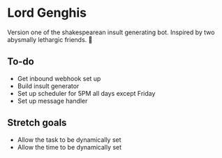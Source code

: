 # Lord Genghis

Version one of the shakespearean insult generating bot. Inspired by two abysmally lethargic friends. 👋

## To-do

- Get inbound webhook set up 
- Build insult generator
- Set up scheduler for 5PM all days except Friday
- Set up message handler 

## Stretch goals

- Allow the task to be dynamically set
- Allow the time to be dynamically set 
